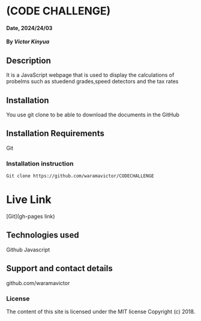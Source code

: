 # (CODE CHALLENGE)

#### Date, 2024/24/03

#### By *Victor Kinyua*

## Description
It is a JavaScript webpage that is used to display the calculations of probelms such as stuedend grades,speed detectors and the tax rates

## Installation
You use git clone to be able to download the documents in the GitHub

## Installation Requirements
Git

### Installation instruction
```
Git clone https://github.com/waramavictor/CODECHALLENGE

```

# Live Link
[Git](gh-pages link)

## Technologies used
Github
Javascript

## Support and contact details
github.com/waramavictor

### License
The content of this site is licensed under the MIT license
Copyright (c) 2018.


